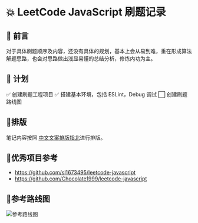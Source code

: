 # 💥 LeetCode JavaScript 刷题记录

## 🎄 前言
对于具体刷题顺序及内容，还没有具体的规划，基本上会从易到难，重在形成算法解题思路，也会对思路做出浅显易懂的总结分析，修炼内功为主。

## 🌱 计划
✅ 创建刷题工程项目
✅ 搭建基本环境，包括 ESLint，Debug 调试
⬜ 创建刷题路线图

## 📃排版
笔记内容按照 [中文文案排版指北](https://mazhuang.org/wiki/chinese-copywriting-guidelines/)进行排版。


## 🎋优秀项目参考
- https://github.com/sl1673495/leetcode-javascript
- https://github.com/Chocolate1999/leetcode-javascript

## 🥕参考路线图
![参考路线图](https://cdn.jsdelivr.net/gh/Orime112/picbed/img/%E7%AE%97%E6%B3%95%E9%A2%98%E5%88%B7%E9%A2%98%E8%B7%AF%E7%BA%BF.png)


